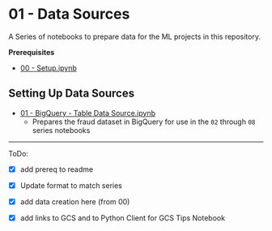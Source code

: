 # 01 - Data Sources

A Series of notebooks to prepare data for the ML projects in this repository.

**Prerequisites**
- [00 - Setup.ipynb](../00%20-%20Setup/00%20-%20Environment%20Setup.ipynb)

## Setting Up Data Sources
- [01 - BigQuery - Table Data Source.ipynb](./01%20-%20BigQuery%20-%20Table%20Data%20Source.ipynb)
    - Prepares the fraud dataset in BigQuery for use in the `02` through `08` series notebooks
    
---
ToDo:
- [X] add prereq to readme
- [X] Update format to match series
- [X] add data creation here (from 00)
- [X] add links to GCS and to Python Client for GCS Tips Notebook

